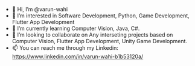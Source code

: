 - 👋 Hi, I’m @varun-wahi
- 👀 I’m interested in Software Development, Python, Game Development, Flutter App Development
- 🌱 I’m currently learning Computer Vision, Java, C#.
- 💞️ I’m looking to collaborate on Any interseting projects based on Computer Vision, Flutter App Development, Unity Game Development.
- 📫 You can reach me through my Linkedin: https://www.linkedin.com/in/varun-wahi-b1b53120a/

<!---
varun-wahi/varun-wahi is a ✨ special ✨ repository because its `README.md` (this file) appears on your GitHub profile.
You can click the Preview link to take a look at your changes.
--->
